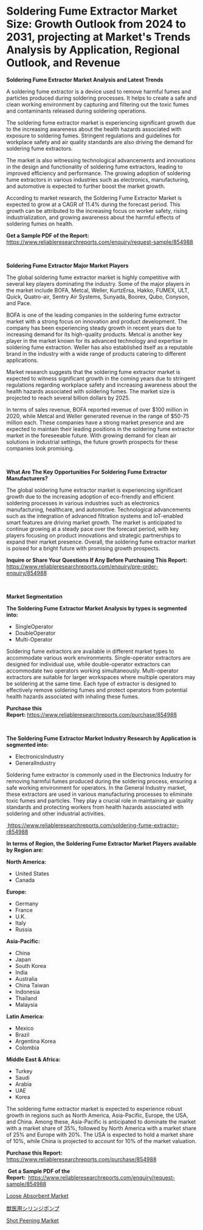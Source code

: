 <p><h1>Soldering Fume Extractor Market Size: Growth Outlook from 2024 to 2031, projecting at Market's Trends Analysis by Application, Regional Outlook, and Revenue</h1></p><p><strong>Soldering Fume Extractor Market Analysis and Latest Trends</strong></p>
<p><p>A soldering fume extractor is a device used to remove harmful fumes and particles produced during soldering processes. It helps to create a safe and clean working environment by capturing and filtering out the toxic fumes and contaminants released during soldering operations.</p><p>The soldering fume extractor market is experiencing significant growth due to the increasing awareness about the health hazards associated with exposure to soldering fumes. Stringent regulations and guidelines for workplace safety and air quality standards are also driving the demand for soldering fume extractors.</p><p>The market is also witnessing technological advancements and innovations in the design and functionality of soldering fume extractors, leading to improved efficiency and performance. The growing adoption of soldering fume extractors in various industries such as electronics, manufacturing, and automotive is expected to further boost the market growth.</p><p>According to market research, the Soldering Fume Extractor Market is expected to grow at a CAGR of 11.4% during the forecast period. This growth can be attributed to the increasing focus on worker safety, rising industrialization, and growing awareness about the harmful effects of soldering fumes on health.</p></p>
<p><strong>Get a Sample PDF of the Report:&nbsp;</strong> <a href="https://www.reliableresearchreports.com/enquiry/request-sample/854988">https://www.reliableresearchreports.com/enquiry/request-sample/854988</a></p>
<p>&nbsp;</p>
<p><strong>Soldering Fume Extractor Major Market Players</strong></p>
<p><p>The global soldering fume extractor market is highly competitive with several key players dominating the industry. Some of the major players in the market include BOFA, Metcal, Weller, KurtzErsa, Hakko, FUMEX, ULT, Quick, Quatro-air, Sentry Air Systems, Sunyada, Boorex, Qubo, Conyson, and Pace.</p><p>BOFA is one of the leading companies in the soldering fume extractor market with a strong focus on innovation and product development. The company has been experiencing steady growth in recent years due to increasing demand for its high-quality products. Metcal is another key player in the market known for its advanced technology and expertise in soldering fume extraction. Weller has also established itself as a reputable brand in the industry with a wide range of products catering to different applications.</p><p>Market research suggests that the soldering fume extractor market is expected to witness significant growth in the coming years due to stringent regulations regarding workplace safety and increasing awareness about the health hazards associated with soldering fumes. The market size is projected to reach several billion dollars by 2025.</p><p>In terms of sales revenue, BOFA reported revenue of over $100 million in 2020, while Metcal and Weller generated revenue in the range of $50-75 million each. These companies have a strong market presence and are expected to maintain their leading positions in the soldering fume extractor market in the foreseeable future. With growing demand for clean air solutions in industrial settings, the future growth prospects for these companies look promising.</p></p>
<p>&nbsp;</p>
<p><strong>What Are The Key Opportunities For Soldering Fume Extractor Manufacturers?</strong></p>
<p><p>The global soldering fume extractor market is experiencing significant growth due to the increasing adoption of eco-friendly and efficient soldering processes in various industries such as electronics manufacturing, healthcare, and automotive. Technological advancements such as the integration of advanced filtration systems and IoT-enabled smart features are driving market growth. The market is anticipated to continue growing at a steady pace over the forecast period, with key players focusing on product innovations and strategic partnerships to expand their market presence. Overall, the soldering fume extractor market is poised for a bright future with promising growth prospects.</p></p>
<p><strong>Inquire or Share Your Questions If Any Before Purchasing This Report:</strong> <a href="https://www.reliableresearchreports.com/enquiry/pre-order-enquiry/854988">https://www.reliableresearchreports.com/enquiry/pre-order-enquiry/854988</a></p>
<p>&nbsp;</p>
<p><strong>Market Segmentation</strong></p>
<p><strong>The Soldering Fume Extractor Market Analysis by types is segmented into:</strong></p>
<p><ul><li>SingleOperator</li><li>DoubleOperator</li><li>Multi-Operator</li></ul></p>
<p><p>Soldering fume extractors are available in different market types to accommodate various work environments. Single-operator extractors are designed for individual use, while double-operator extractors can accommodate two operators working simultaneously. Multi-operator extractors are suitable for larger workspaces where multiple operators may be soldering at the same time. Each type of extractor is designed to effectively remove soldering fumes and protect operators from potential health hazards associated with inhaling these fumes.</p></p>
<p><strong>Purchase this Report:&nbsp;</strong><a href="https://www.reliableresearchreports.com/purchase/854988">https://www.reliableresearchreports.com/purchase/854988</a></p>
<p>&nbsp;</p>
<p><strong>The Soldering Fume Extractor Market Industry Research by Application is segmented into:</strong></p>
<p><ul><li>ElectronicsIndustry</li><li>GeneralIndustry</li></ul></p>
<p><p>Soldering fume extractor is commonly used in the Electronics Industry for removing harmful fumes produced during the soldering process, ensuring a safe working environment for operators. In the General Industry market, these extractors are used in various manufacturing processes to eliminate toxic fumes and particles. They play a crucial role in maintaining air quality standards and protecting workers from health hazards associated with soldering and other industrial activities.</p></p>
<p><a href="https://www.reliableresearchreports.com/soldering-fume-extractor-r854988">&nbsp;https://www.reliableresearchreports.com/soldering-fume-extractor-r854988</a></p>
<p><strong>In terms of Region, the Soldering Fume Extractor Market Players available by Region are:</strong></p>
<p>
    <p> <strong> North America: </strong>
        <ul>
            <li>United States</li>
            <li>Canada</li>
        </ul>
        </p> 
    <p> <strong> Europe: </strong>
        <ul>
            <li>Germany</li>
            <li>France</li>
            <li>U.K.</li>
            <li>Italy</li>
            <li>Russia</li>
        </ul>
        </p> 
    <p> <strong> Asia-Pacific: </strong>
        <ul>
            <li>China</li>
            <li>Japan</li>
            <li>South Korea</li>
            <li>India</li>
            <li>Australia</li>
            <li>China Taiwan</li>
            <li>Indonesia</li>
            <li>Thailand</li>
            <li>Malaysia</li>
        </ul>
        </p> 
    <p> <strong> Latin America: </strong>
        <ul>
            <li>Mexico</li>
            <li>Brazil</li>
            <li>Argentina Korea</li>
            <li>Colombia</li>
        </ul>
        </p> 
    <p> <strong> Middle East & Africa: </strong>
        <ul>
            <li>Turkey</li>
            <li>Saudi</li>
            <li>Arabia</li>
            <li>UAE</li>
            <li>Korea</li>
        </ul>
    </p>
    </p>
<p><p>The soldering fume extractor market is expected to experience robust growth in regions such as North America, Asia-Pacific, Europe, the USA, and China. Among these, Asia-Pacific is anticipated to dominate the market with a market share of 35%, followed by North America with a market share of 25% and Europe with 20%. The USA is expected to hold a market share of 10%, while China is projected to account for 10% of the market valuation.</p></p>
<p><strong>Purchase this Report: </strong><a href="https://www.reliableresearchreports.com/purchase/854988">https://www.reliableresearchreports.com/purchase/854988</a></p>
<p>&nbsp;<strong>Get a Sample PDF of the Report:&nbsp;&nbsp;</strong><a href="https://www.reliableresearchreports.com/enquiry/request-sample/854988">https://www.reliableresearchreports.com/enquiry/request-sample/854988</a></p>
<p><strong></strong></p>
<p><p><a href="https://fearless-okapi-6c8.notion.site/Loose-Absorbent-Market-Size-Evaluating-its-Market-Trends-Growth-and-Projections-2024-2031-472bb934665640c4a0da07c28dafd756">Loose Absorbent Market</a></p><p><a href="https://github.com/ppmazlotr77499/Market-Research-Report-List-1/blob/main/157576122631.md">獣医用シリンジポンプ</a></p><p><a href="https://github.com/GroverBarry/Market-Research-Report-List-4/blob/main/shot-peening-market.md">Shot Peening Market</a></p></p>